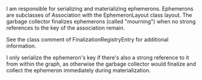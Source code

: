 I am responsible for serializing and materializing ephemerons. Ephemerons are subclasses of Association with the EphemeronLayout class layout. The garbage collector finalizes ephemerons (called "mourning") when no strong references to the key of the association remain.

See the class comment of FinalizationRegistryEntry for additional information.

I only serialize the ephemeron's key if there's also a strong reference to it from within the graph, as otherwise the garbage collector would finalize and collect the ephemeron immediately during materialization.
